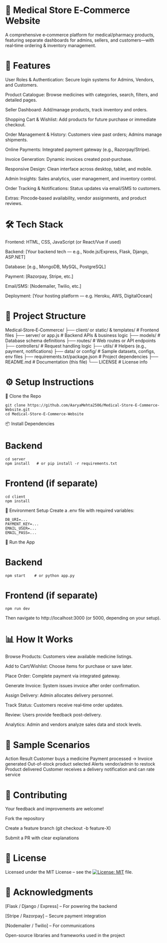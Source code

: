 # 🏥 Medical Store E‑Commerce Website
A comprehensive e‑commerce platform for medical/pharmacy products, featuring separate dashboards for admins, sellers, and customers—with real‑time ordering & inventory management.

# 🚀 Features
User Roles & Authentication: Secure login systems for Admins, Vendors, and Customers.

Product Catalogue: Browse medicines with categories, search, filters, and detailed pages.

Seller Dashboard: Add/manage products, track inventory and orders.

Shopping Cart & Wishlist: Add products for future purchase or immediate checkout.

Order Management & History: Customers view past orders; Admins manage shipments.

Online Payments: Integrated payment gateway (e.g., Razorpay/Stripe).

Invoice Generation: Dynamic invoices created post‑purchase.

Responsive Design: Clean interface across desktop, tablet, and mobile.

Admin Insights: Sales analytics, user management, and inventory control.

Order Tracking & Notifications: Status updates via email/SMS to customers.

Extras: Pincode‑based availability, vendor assignments, and product reviews.

# 🛠️ Tech Stack
Frontend: HTML, CSS, JavaScript (or React/Vue if used)

Backend: [Your backend tech — e.g., Node.js/Express, Flask, Django, ASP.NET]

Database: [e.g., MongoDB, MySQL, PostgreSQL]

Payment: [Razorpay, Stripe, etc.]

Email/SMS: [Nodemailer, Twilio, etc.]

Deployment: [Your hosting platform — e.g. Heroku, AWS, DigitalOcean]

# 📁 Project Structure
Medical‑Store‑E‑Commerce/
├── client/ or static/ & templates/  # Frontend files
├── server/ or app.js                # Backend APIs & business logic
├── models/                          # Database schema definitions
├── routes/                          # Web routes or API endpoints
├── controllers/                     # Request handling logic
├── utils/                           # Helpers (e.g., payment, notifications)
├── data/ or config/                 # Sample datasets, configs, env files
├── requirements.txt/package.json   # Project dependencies
├── README.md                        # Documentation (this file)
└── LICENSE                          # License info

# ⚙️ Setup Instructions
🔄 Clone the Repo
```
git clone https://github.com/AaryaMehta2506/Medical-Store-E-Commerce-Website.git
cd Medical-Store-E-Commerce-Website
```
📦 Install Dependencies
# Backend
```
cd server
npm install   # or pip install -r requirements.txt
```
# Frontend (if separate)
```
cd client
npm install
```
🌱 Environment Setup
Create a .env file with required variables:
```
DB_URI=...
PAYMENT_KEY=...
EMAIL_USER=...
EMAIL_PASS=...
```
🚀 Run the App
# Backend
```
npm start    # or python app.py
```
# Frontend (if separate)
```
npm run dev
```
Then navigate to http://localhost:3000 (or 5000, depending on your setup).

# 📊 How It Works
Browse Products: Customers view available medicine listings.

Add to Cart/Wishlist: Choose items for purchase or save later.

Place Order: Complete payment via integrated gateway.

Generate Invoice: System issues invoice after order confirmation.

Assign Delivery: Admin allocates delivery personnel.

Track Status: Customers receive real‑time order updates.

Review: Users provide feedback post-delivery.

Analytics: Admin and vendors analyze sales data and stock levels.

# 🧪 Sample Scenarios
Action	Result
Customer buys a medicine	Payment processed → Invoice generated
Out-of-stock product selected	Alerts vendor/admin to restock
Product delivered	Customer receives a delivery notification and can rate service

# 🤝 Contributing
Your feedback and improvements are welcome!

Fork the repository

Create a feature branch (git checkout -b feature-X)

Submit a PR with clear explanations

# 📄 License
Licensed under the MIT License – see the [![License: MIT](https://img.shields.io/badge/License-MIT-blue.svg)](./LICENSE) file.

# 🙏 Acknowledgments
[Flask / Django / Express] – For powering the backend

[Stripe / Razorpay] – Secure payment integration

[Nodemailer / Twilio] – For communications

Open-source libraries and frameworks used in the project
